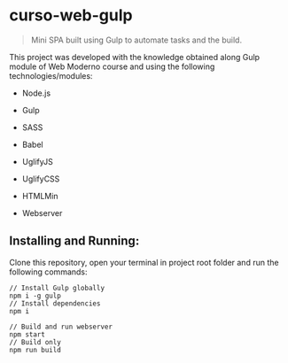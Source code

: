 # curso-web-gulp

> Mini SPA built using Gulp to automate tasks and the build.

This project was developed with the knowledge obtained along Gulp module of Web Moderno course and using the following technologies/modules:

- Node.js

- Gulp

- SASS

- Babel

- UglifyJS

- UglifyCSS

- HTMLMin

- Webserver

## Installing and Running:

Clone this repository, open your terminal in project root folder and run the following commands:

```
// Install Gulp globally
npm i -g gulp
// Install dependencies
npm i

// Build and run webserver
npm start
// Build only
npm run build
```
